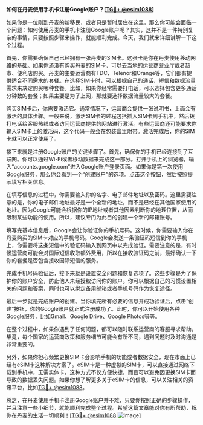 **如何在丹麦使用手机卡注册Google账户？[[TG💪+ @esim1088](https://t.me/s/esim1088)]**

如果你是一位刚到丹麦的新移民，或者只是暂时居住在这里，那么你可能会面临一个问题：如何使用丹麦的手机卡注册Google账户呢？其实，这并不是一件特别复杂的事情，只要按照步骤来操作，就能顺利完成。今天，我们就来详细讲解一下这个过程。

首先，你需要确保自己已经拥有一张丹麦的SIM卡。这张卡是你在丹麦使用移动网络的基础。如果你还没有购买丹麦的SIM卡，可以去当地的运营商营业厅或者超市、便利店购买。丹麦的主要运营商有TDC、Telenor和Orange等，它们都有提供适合不同需求的套餐。在选择SIM卡时，可以根据自己的通话、短信和数据流量需求来决定购买哪种套餐。比如，如果你经常需要打电话，可以选择包含更多通话分钟数的套餐；如果主要是为了上网，那就要选择数据流量较大的套餐。

购买SIM卡后，你需要激活它。通常情况下，运营商会提供一张说明书，上面会有激活的具体步骤。一般来说，激活SIM卡的过程包括插入SIM卡到手机中，然后拨打电话给客服热线或者访问运营商提供的网站进行激活。有些运营商还可能要求你输入SIM卡上的激活码，这个代码一般会在包装盒里附带。激活完成后，你的SIM卡就可以正常使用了。

接下来就是注册Google账户的关键步骤了。首先，确保你的手机已经连接到了互联网。你可以通过Wi-Fi或者移动数据来完成这一部分。打开手机上的浏览器，输入“accounts.google.com”进入Google账户登录页面。如果你是第一次使用Google服务，那么你会看到一个“创建账户”的选项。点击这个按钮，然后按照提示填写相关信息。

在填写信息的过程中，你需要输入你的名字、电子邮件地址以及密码。这里需要注意的是，你的电子邮件地址最好是一个全新的地址，而不是已经在其他国家使用的地址。因为Google可能会根据你的IP地址或者其他因素判断你的地理位置，从而限制某些功能的使用。所以，建议专门为此目的创建一个新的邮箱账号。

填写完基本信息后，Google会让你验证你的手机号码。这时候，你需要输入你在丹麦购买的SIM卡对应的手机号码。Google会发送一条验证码短信到你的手机上，你需要将这条短信中的验证码输入到网页中以完成验证。需要注意的是，有时候运营商可能会对国际短信收取额外费用，所以在接收验证码之前，最好确认一下你的套餐是否包含接收国际短信的服务。

完成手机号码验证后，接下来就是设置安全问题和恢复选项了。这些步骤是为了保护你的账户安全，防止他人未经授权访问你的账户。你可以根据自己的习惯设置相关的问题和答案，同时也可以绑定备用邮箱或者手机号码作为恢复途径。

最后一步就是完成账户的创建。当你填完所有必要的信息并成功验证后，点击“创建”按钮，你的Google账户就正式注册成功了。此时，你可以开始使用各种Google服务，比如Gmail、Google Drive、Google Photos等等。

在整个过程中，如果你遇到了任何问题，都可以随时联系运营商的客服寻求帮助。毕竟，每个国家的运营商政策和服务细节可能会有所不同，遇到问题时及时沟通是非常重要的。

另外，如果你担心频繁更换SIM卡会影响手机的功能或者数据安全，现在市面上已经有eSIM卡这种解决方案了。eSIM卡是一种虚拟的SIM卡，可以直接通过网络下载到手机中，无需实体卡。这种方式不仅方便快捷，而且可以避免因更换SIM卡而导致的数据丢失问题。如果你想了解更多关于eSIM卡的信息，可以关注相关的资讯平台，比如[TG💪+ @esim1088](https://t.me/s/esim1088)。

总之，在丹麦使用手机卡注册Google账户并不难，只要你按照正确的步骤操作，并且注意一些小细节，就能顺利完成整个过程。希望这篇文章能对你有所帮助，祝你在丹麦的生活一切顺利！[[TG💪+ @esim1088](https://t.me/s/esim1088) ![Image](https://i.postimg.cc/4NQfJmqS/Snipaste-2025-05-13-00-14-12.png)]